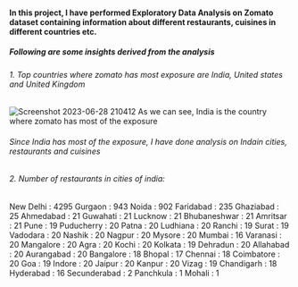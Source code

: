 #### In this project, I have performed Exploratory Data Analysis on Zomato dataset containing information about different restaurants, cuisines in different countries etc.

##### Following are some insights derived from the analysis

###### 1. Top countries where zomato has most exposure are India, United states and United Kingdom
   ![Screenshot 2023-06-28 210412](https://github.com/Vidyaranya-Gavai/EDA-on-Zomato-Dataset/assets/114799492/c59a4765-8106-4d03-8cb3-4353c2c7ec1e)
    As we can see, India is the country where zomato has most of the exposure

###### Since India has most of the exposure, I have done analysis on Indain cities, restaurants and cuisines

###### 2. Number of restaurants in cities of india:
New Delhi : 4295
Gurgaon : 943
Noida : 902
Faridabad : 235
Ghaziabad : 25
Ahmedabad : 21
Guwahati : 21
Lucknow : 21
Bhubaneshwar : 21
Amritsar : 21
Pune : 19
Puducherry : 20
Patna : 20
Ludhiana : 20
Ranchi : 19
Surat : 19
Vadodara : 20
Nashik : 20
Nagpur : 20
Mysore : 20
Mumbai : 16
Varanasi : 20
Mangalore : 20
Agra : 20
Kochi : 20
Kolkata : 19
Dehradun : 20
Allahabad : 20
Aurangabad : 20
Bangalore : 18
Bhopal : 17
Chennai : 18
Coimbatore : 20
Goa : 19
Indore : 20
Jaipur : 20
Kanpur : 20
Vizag : 19
Chandigarh : 18
Hyderabad : 16
Secunderabad : 2
Panchkula : 1
Mohali : 1
